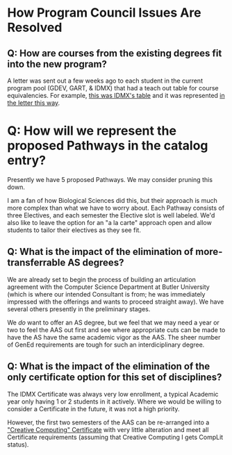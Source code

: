 # How Program Council Issues Are Resolved

## Q: How are courses from the existing degrees fit into the new program?

A letter was sent out a few weeks ago to each student in the current program pool (GDEV, GART, & IDMX) that had a teach out table for course equivalencies. For example, [this was IDMX's table](/documents/IDMX%20Teach%20Out.md) and it was represented [in the letter this way](/documents/IDMX%20Teach%20Out%20Packet.docx).

# Q: How will we represent the proposed Pathways in the catalog entry?

Presently we have 5 proposed Pathways. We may consider pruning this down.

I am a fan of how Biological Sciences did this, but their approach is much more complex than what we have to worry about. Each Pathway consists of three Electives, and each semester the Elective slot is well labeled. We'd also like to leave the option for an "a la carte" approach open and allow students to tailor their electives as they see fit.

## Q: What is the impact of the elimination of more-transferrable AS degrees?

We are already set to begin the process of building an articulation agreement with the Computer Science Department at Butler University (which is where our intended Consultant is from; he was immediately impressed with the offerings and wants to proceed straight away). We have several others presently in the preliminary stages.

We *do* want to offer an AS degree, but we feel that we may need a year or two to feel the AAS out first and see where appropriate cuts can be made to have the AS have the same academic vigor as the AAS. The sheer number of GenEd requirements are tough for such an interdiciplinary degree.

## Q: What is the impact of the elimination of the only certificate option for this set of disciplines?

The IDMX Certificate was always very low enrollment, a typical Academic year only having 1 or 2 students in it actively. Where we would be willing to consider a Certificate in the future, it was not a high priority. 

However, the first two semesters of the AAS can be re-arranged into a ["Creative Computing" Certificate](/degrees/certificate.md) with very little alteration and meet all Certificate requirements (assuming that Creative Computing I gets CompLit status).